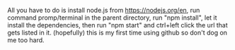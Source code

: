 All you have to do is install node.js from https://nodejs.org/en, run command promp/terminal in the parent directory, run "npm install", let it install the dependencies, then run "npm start" and ctrl+left click the url that gets listed in it. (hopefully)
this is my first time using github so don't dog on me too hard.

